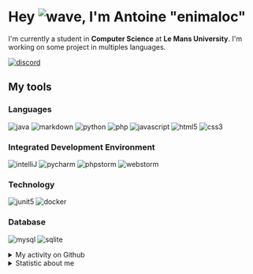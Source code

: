 # Hey ![wave], I'm Antoine "enimaloc"

I'm currently a student in **Computer Science** at **Le Mans University**. I'm working on some project in multiples
languages.

[![discord]](https://discord.com/users/136200628509605888)
## My tools

### Languages
![java] ![markdown] ![python] ![php] ![javascript] ![html5] ![css3]

### Integrated Development Environment
![intelliJ] ![pycharm] ![phpstorm]  ![webstorm]

### Technology
![junit5] ![docker]

### Database
![mysql] ![sqlite]

<details>
<summary>My activity on Github</summary>

<!--RECENT_ACTIVITY:last_update-->
> Last Updated: 29/10 02:04 (Europe/Paris)
<!--RECENT_ACTIVITY:last_update_end-->
<!--RECENT_ACTIVITY:start-->
1. ![prMerged] Merged PR [`#9`](https://github.com/enimaloc/JDA-enutils/pull/9) in [enimaloc/JDA-enutils](https://github.com/enimaloc/JDA-enutils)
2. ![prOpened] Opened PR [`#9`](https://github.com/enimaloc/JDA-enutils/pull/9) in [enimaloc/JDA-enutils](https://github.com/enimaloc/JDA-enutils)
3. ![prMerged] Merged PR [`#8`](https://github.com/enimaloc/JDA-enutils/pull/8) in [enimaloc/JDA-enutils](https://github.com/enimaloc/JDA-enutils)
4. ![prOpened] Opened PR [`#8`](https://github.com/enimaloc/JDA-enutils/pull/8) in [enimaloc/JDA-enutils](https://github.com/enimaloc/JDA-enutils)
5. ![prMerged] Merged PR [`#7`](https://github.com/enimaloc/JDA-enutils/pull/7) in [enimaloc/JDA-enutils](https://github.com/enimaloc/JDA-enutils)
6. ![prOpened] Opened PR [`#7`](https://github.com/enimaloc/JDA-enutils/pull/7) in [enimaloc/JDA-enutils](https://github.com/enimaloc/JDA-enutils)
7. ![prMerged] Merged PR [`#6`](https://github.com/enimaloc/JDA-enutils/pull/6) in [enimaloc/JDA-enutils](https://github.com/enimaloc/JDA-enutils)
8. ![prOpened] Opened PR [`#6`](https://github.com/enimaloc/JDA-enutils/pull/6) in [enimaloc/JDA-enutils](https://github.com/enimaloc/JDA-enutils)
9. ![prMerged] Merged PR [`#5`](https://github.com/enimaloc/JDA-enutils/pull/5) in [enimaloc/JDA-enutils](https://github.com/enimaloc/JDA-enutils)
10. ![prOpened] Opened PR [`#5`](https://github.com/enimaloc/JDA-enutils/pull/5) in [enimaloc/JDA-enutils](https://github.com/enimaloc/JDA-enutils)
<!--RECENT_ACTIVITY:end-->

</details>

<details>
<summary>Statistic about me</summary>

<p align="center">
<a href="https://wakatime.com/@enimaloc">
<img src="https://github-readme-stats.vercel.app/api/wakatime?username=enimaloc&theme=dark&hide_border=true&hide_title=true&layout=compact" alt="enimaloc's wakatime stats">
</a>
</p>

<!--START_SECTION:waka-->
![Code Time](http://img.shields.io/badge/Code%20Time-2%2C872%20hrs%2039%20mins-blue)

**🐱 My GitHub Data** 

> 📦 17.5 kB Used in GitHub's Storage 
 > 
> 🏆 197 Contributions in the Year 2023
 > 
> 🚫 Not Opted to Hire
 > 
> 📜 43 Public Repositories 
 > 
> 🔑 17 Private Repositories 
 > 

 Last Updated on 28/10/2023 12:25:34 UTC
<!--END_SECTION:waka-->

</details>

<!-- Icons -->
[wave]: https://cdn.jsdelivr.net/gh/Readme-Workflows/Readme-Icons@1.1.0/icons/gifs/wave.gif

<!-- Badges -->
[issueOpened]: https://cdn.jsdelivr.net/gh/Readme-Workflows/Readme-Icons@main/icons/octicons/IssueOpened.svg
[issueClosed]: https://cdn.jsdelivr.net/gh/Readme-Workflows/Readme-Icons@main/icons/octicons/IssueClosed.svg

[prOpened]: https://cdn.jsdelivr.net/gh/Readme-Workflows/Readme-Icons@main/icons/octicons/PullRequestOpened.svg
[prClosed]: https://cdn.jsdelivr.net/gh/Readme-Workflows/Readme-Icons@main/icons/octicons/PullRequestClosed.svg
[prMerged]: https://cdn.jsdelivr.net/gh/Readme-Workflows/Readme-Icons@main/icons/octicons/PullRequestMerged.svg

[comment]: https://cdn.jsdelivr.net/gh/Readme-Workflows/Readme-Icons@main/icons/octicons/Comment.svg

[changesRequested]: https://cdn.jsdelivr.net/gh/Readme-Workflows/Readme-Icons@main/icons/octicons/RequestedChanges.svg
[approved]: https://cdn.jsdelivr.net/gh/Readme-Workflows/Readme-Icons@main/icons/octicons/ApprovedChanges.svg

[repoCreated]: https://cdn.jsdelivr.net/gh/Readme-Workflows/Readme-Icons@main/icons/octicons/Repository.svg
[newRelease]: https://cdn.jsdelivr.net/gh/Readme-Workflows/Readme-Icons@main/icons/octicons/Release.svg
[star]: https://cdn.jsdelivr.net/gh/Readme-Workflows/Readme-Icons@main/icons/octicons/StarredRepository.svg
[wiki]: https://cdn.jsdelivr.net/gh/Readme-Workflows/Readme-Icons@main/icons/octicons/Wiki.svg
[fork]: https://cdn.jsdelivr.net/gh/Readme-Workflows/Readme-Icons@main/icons/octicons/ForkedRepository.svg
[people]: https://cdn.jsdelivr.net/gh/Readme-Workflows/Readme-Icons@main/icons/octicons/People.svg

<!-- Meta Badge -->
[junit5]: https://img.shields.io/badge/JUnit5-323330?style=for-the-badge&logo=junit5

<!--- https://github.com/alexandresanlim/Badges4-README.md-Profile#-group- -->
[discord]: https://img.shields.io/badge/Discord-323330?style=for-the-badge&logo=discord

<!--- https://github.com/alexandresanlim/Badges4-README.md-Profile#-languages- -->
[java]: https://img.shields.io/badge/Java-323330?style=for-the-badge&logo=java
[python]: https://img.shields.io/badge/Python-323330?style=for-the-badge&logo=python
[php]: https://img.shields.io/badge/PHP-323330?style=for-the-badge&logo=php
[javascript]: https://img.shields.io/badge/JavaScript-323330?style=for-the-badge&logo=javascript
[html5]: https://img.shields.io/badge/HTML5-323330?style=for-the-badge&logo=html5
[css3]: https://img.shields.io/badge/CSS3-323330?style=for-the-badge&logo=css3

<!--- https://github.com/alexandresanlim/Badges4-README.md-Profile#-database- -->
[mysql]: https://img.shields.io/badge/MySQL-323330?style=for-the-badge&logo=mysql
[sqlite]: https://img.shields.io/badge/SQLite-323330?style=for-the-badge&logo=sqlite

<!--- https://github.com/alexandresanlim/Badges4-README.md-Profile#-frameworks- -->
[markdown]: https://img.shields.io/badge/Markdown-323330?style=for-the-badge&logo=markdown
[docker]: https://img.shields.io/badge/Docker-323330?style=for-the-badge&logo=docker

<!--- https://github.com/alexandresanlim/Badges4-README.md-Profile#-ide- -->
[intelliJ]: https://img.shields.io/badge/IntelliJIDEA-323330.svg?style=for-the-badge&logo=intellij-idea
[pycharm]: https://img.shields.io/badge/PyCharm-323330.svg?&style=for-the-badge&logo=PyCharm
[phpstorm]: http://img.shields.io/badge/-PHPStorm-323330?style=for-the-badge&logo=phpstorm
[webstorm]: https://img.shields.io/badge/WebStorm-323330?style=for-the-badge&logo=WebStorm